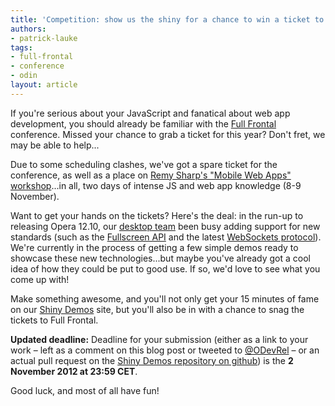 ```yaml
---
title: 'Competition: show us the shiny for a chance to win a ticket to Full Frontal 2012 in Brighton, UK'
authors:
- patrick-lauke
tags:
- full-frontal
- conference
- odin
layout: article
---
```

<p>If you&#39;re serious about your JavaScript and fanatical about web app development, you should already be familiar with the <a href="http://2012.full-frontal.org/">Full Frontal</a> conference. Missed your chance to grab a ticket for this year? Don&#39;t fret, we may be able to help...</p>

<p>Due to some scheduling clashes, we&#39;ve got a spare ticket for the conference, as well as a place on <a href="http://2012.full-frontal.org/#mobile">Remy Sharp&#39;s &quot;Mobile Web Apps&quot; workshop</a>...in all, two days of intense JS and web app knowledge (8-9 November).</p>

<p>Want to get your hands on the tickets? Here&#39;s the deal: in the run-up to releasing Opera 12.10, our <a href="http://my.opera.com/desktopteam/blog/">desktop team</a> been busy adding support for new standards (such as the <a href="http://dvcs.w3.org/hg/fullscreen/raw-file/529a67b8d9f3/Overview.html">Fullscreen API</a> and the latest <a href="http://tools.ietf.org/html/rfc6455">WebSockets protocol</a>). We&#39;re currently in the process of getting a few simple demos ready to showcase these new technologies...but maybe you&#39;ve already got a cool idea of how they could be put to good use. If so, we&#39;d love to see what you come up with!</p>

<p>Make something awesome, and you&#39;ll not only get your 15 minutes of fame on our <a href="http://shinydemos.com/">Shiny Demos</a> site, but you&#39;ll also be in with a chance to snag the tickets to Full Frontal.</p>

<p class="note"><strong>Updated deadline:</strong> Deadline for your submission (either as a link to your work – left as a comment on this blog post or tweeted to <a href="https://twitter.com/odevrel">@ODevRel</a> – or an actual pull request on the <a href="https://github.com/operasoftware/shinydemos">Shiny Demos repository on github</a>) is the <strong>2 November 2012 at 23:59 CET</strong>.</p>

<p>Good luck, and most of all have fun!</p>
